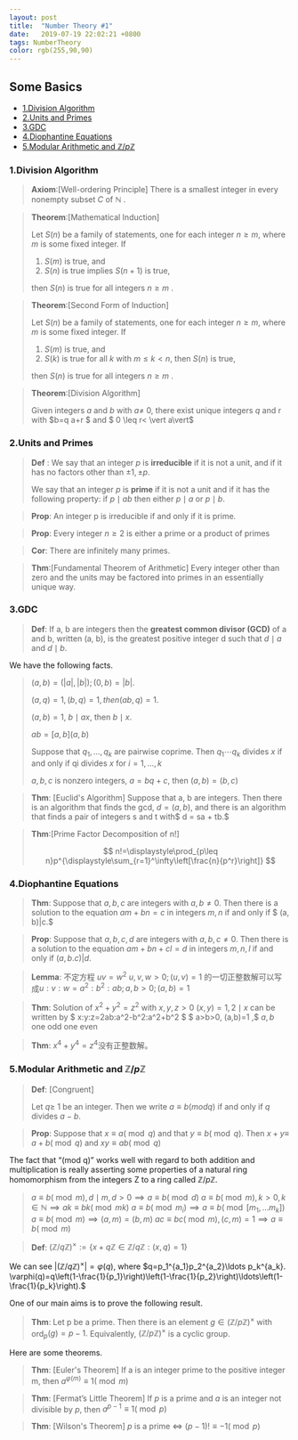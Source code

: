 ```yaml
---
layout: post
title:  "Number Theory #1"
date:   2019-07-19 22:02:21 +0800
tags: NumberTheory
color: rgb(255,90,90)
---
```

## Some Basics 
+ <a href="#1"> 1.Division Algorithm</a>
+ <a href="#2"> 2.Units and Primes</a>
+ <a href="#3"> 3.GDC</a>
+ <a href="#4"> 4.Diophantine Equations</a>
+  <a href="#5">5.Modular Arithmetic and $\mathbb{Z}/p\mathbb{Z}$</a>
### <a name="1"> 1.Division Algorithm</a>

>**Axiom**:[Well-ordering Principle]
>There is a smallest integer in every nonempty subset $C$ of $\mathbb{N}$ .


>**Theorem**:[Mathematical Induction]
>
>Let $S(n)$ be a family of statements, one for
each integer $n \geq m,$ where $m$ is some fixed integer. If
>
>1. $S(m)$ is true, and
>2. $S(n)$ is true implies $S(n+1)$ is true,
>
>  then $S(n)$ is true for all integers $n \geq m$ .


>**Theorem**:[Second Form of Induction]
>
>Let $S(n)$ be a family of statements, one for each integer $n \geq m,$ where $m$ is some fixed integer. If
>
>1. $S(m)$ is true, and
>2. $S(k)$ is true for all $k$ with $m\leq k < n$, then $S(n)$ is true,
> 
> then $S(n)$ is true for all integers $n \geq m$ .

>**Theorem**:[Division Algorithm]
>
>Given integers $a$ and $b$ with $a \neq$ 0, there exist unique integers $q$ and r with $b=q a+r $ and $ 0 \leq r< \vert a\vert$
>

### <a name="2"> 2.Units and Primes</a>

>**Def** : We say that an integer $p$ is **irreducible** if it is not a unit, and if it has no factors other than $\pm 1, \pm p$.
>
>We say that an integer $p$ is **prime** if it is not a unit and if it has the following property: if $p \mid a b$ then either $p \mid a$ or $p \mid b .$

> **Prop**: An integer p is irreducible if and only if it is prime.

> **Prop**: Every integer $n \geq 2$ is either a prime or a product of primes

> **Cor**: There are infinitely many primes.

> **Thm**:[Fundamental Theorem of Arithmetic] Every integer other than zero and the units may be factored into primes in an essentially unique way.

### <a name="3">3.GDC</a>

> **Def**: If a, b are integers then the **greatest common divisor (GCD)** of a and b, written (a, b), is the greatest positive integer d such that $d\mid a$ and $d\mid  b$.

We have the following facts.
> $(a,b)=(\vert a\vert,\vert b\vert); (0,b)=\vert b\vert.$
>
> $(a,q)=1, (b,q)=1, then (ab,q)=1.$
>
> $(a,b)=1$, $b\mid ax$, then  $b\mid x.$
>
> $ab=[a,b](a,b)$
>
> Suppose that $q_{1}, \ldots, q_{k}$ are pairwise coprime. Then $q_{1} \cdots q_{k}$ divides $x$ if and only if qi divides $x$ for $i=1, \ldots, k$
>
> $a,b,c$ is nonzero integers, $a=bq+c$, then $(a,b)=(b,c)$

> **Thm**: [Euclid's Algorithm]
> Suppose that a, b are integers. Then there is an algorithm that finds the gcd, $d = (a, b)$, and there is an algorithm that finds a pair of integers s and t with$ d = sa + tb.$ 

> **Thm**:[Prime Factor Decomposition of n!]
>
> 
> $$
> n!=\displaystyle\prod_{p\leq n}p^{\displaystyle\sum_{r=1}^\infty\left[\frac{n}{p^r}\right]}
> $$
>
> 

### <a name= "4">4.Diophantine Equations</a>

> **Thm**: Suppose that $a, b, c$ are integers with $a, b \neq 0$. Then there is
> a solution to the equation $am + bn = c$ in integers $m, n$ if and only if $ (a, b)|c.$

> **Prop**: 	Suppose that $a, b, c, d$ are integers with $a, b, c \neq 0$. Then there is
> a solution to the equation $am + bn +cl = d$ in integers $m, n, l$ if and only if $(a, b. c)|d$.


> **Lemma**: 不定方程 $uv=w^2\ u,v,w>0; (u,v)=1$ 的一切正整数解可以写成$u:v:w=a^2:b^2:ab; a,b>0; (a,b)=1$ 

> **Thm**: Solution of $x^2+y^2=z^2$ with $x,y,z>0\ (x,y)=1, 2\mid x$ can be written by
> $ x:y:z=2ab:a^2-b^2:a^2+b^2 $ $ a>b>0, (a,b)=1 ,$ $a,b$ one odd one even

> **Thm**: $x^4+y^4=z^4$没有正整数解。

 ###  <a name="5">5.Modular Arithmetic and $\mathbb{Z}/p\mathbb{Z}$</a>



> **Def**: [Congruent]
>
> Let $q \geq$ 1 be an integer. Then we write $a \equiv b(mod q)$ if and only if $q$ divides $a - b$.

> **Prop**: Suppose that $x \equiv a(\bmod q)$ and that $y \equiv b(\bmod q) .$ Then $x+y \equiv$
> $a+b(\bmod q)$ and $x y \equiv a b(\bmod q)$

The fact that “(mod q)” works well with regard to both addition and multiplication is really asserting some properties of a natural ring homomorphism from the
integers Z to a ring called $\mathbb{Z}/p\mathbb{Z}$.

> $a\equiv b(\bmod m), d\mid m, d>0 \implies a\equiv b(\bmod d)$
> $a\equiv b(\bmod m), k>0, k\in \mathbb{N} \implies ak\equiv bk(\bmod mk)$
> $a\equiv b(\bmod m_i) \implies a\equiv b(\bmod [m_1,\ldots m_k])$
> $a\equiv b(\bmod m) \implies (a,m)=(b,m)$
> $ac\equiv bc(\bmod m), (c,m)=1 \implies a\equiv b(\bmod m)$

> **Def**: $(\mathbb{Z} / q \mathbb{Z})^{ \times} :=\{x+q \mathbb{Z} \in \mathbb{Z} / q \mathbb{Z} :(x, q)=1\}$

We can see $|(\mathbb{Z} / q \mathbb{Z})^{ \times}|=\varphi(q)$, where $q=p_1^{a_1}p_2^{a_2}\ldots p_k^{a_k}. \varphi(q)=q\left(1-\frac{1}{p_1}\right)\left(1-\frac{1}{p_2}\right)\ldots\left(1-\frac{1}{p_k}\right).$

One of our main aims is to prove the following result.

> **Thm**: Let p be a prime. Then there is an element $g \in(\mathbb{Z} / p \mathbb{Z})^{ \times}$ with ord$_{p}(g)=p-1 .$ Equivalently, $(\mathbb{Z} / p \mathbb{Z})^{ \times}$ is a cyclic group.

Here are some theorems.

> **Thm**: [Euler's Theorem]
> If a is an integer prime to the positive integer m, then $a^{\varphi(m)}\equiv1(\bmod m)$

> **Thm**: [Fermat’s Little Theorem]
> If $p$ is a prime and $a$ is an integer not divisible by $p$, then $a^{p-1}\equiv1(\bmod p)$

> **Thm**: [Wilson's Theorem]
> $p$ is a prime $\Leftrightarrow$ $(p-1)!\equiv-1(\bmod p)$

